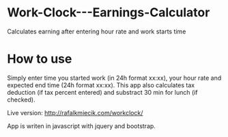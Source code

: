 # Work-Clock---Earnings-Calculator
Calculates earning after entering hour rate and work starts time

# How to use
Simply enter time you started work (in 24h format xx:xx), your hour rate and expected end time (24h format xx:xx).
This app also calculates tax deduction (if tax percent entered) and substract 30 min for lunch (if checked).

Live version:
http://rafalkmiecik.com/workclock/

App is writen in javascript with jquery and bootstrap.
